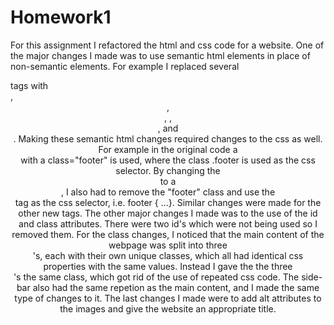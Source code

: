 # Homework1
For this assignment I refactored the html and css code for a website. One of the major changes I made was to use semantic html elements in place of non-semantic elements. For example I replaced several <div> tags with <section>, <header>, <footer>, <aisde>, <nav>, and <main>. Making these semantic html changes required changes to the css as well. For example in the original code a <div> with a class="footer" is used, where the class .footer is used as the css selector. By changing the <div> to a <footer>, I also had to remove the "footer" class and use the <footer> tag as the css selector, i.e. footer { ...}. Similar changes were made for the other new tags. The other major changes I made was to the use of the id and class attributes. There were two id's which were not being used so I removed them. For the class changes, I noticed that the main content of the webpage was  split into three <div>'s, each with their own unique classes, which all had identical css properties with the same values. Instead I gave the the three <div>'s the same class, which got rid of the use of repeated css code. The side-bar also had the same repetion as the main content, and I made the same type of changes to it. The last changes I made were to add alt attributes to the images and give the website an appropriate title.